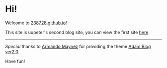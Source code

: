 # Hi!

Welcome to [238728.github.io](238728.github.io)!

This site is uupeter's second blog site, you can view the first site [here](https://peteruu-bbmq.blog.luogu.org/).

--------------
$\mathit Special$ thanks to [Armando Maynez](https://github.com/amaynez) for providing the theme [Adam Blog ver2.0](http://jekyllthemes.org/themes/adam-blog-2/).

Have fun!
